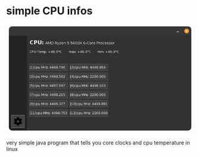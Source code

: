 # simple CPU infos

 <img src="/src/CPUProperties.png" alt=""> 

very simple java program that tells you core clocks and cpu temperature in linux

